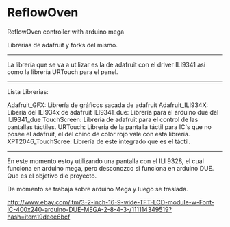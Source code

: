 # ReflowOven
ReflowOven controller with arduino mega


Librerias de adafruit y forks del mismo.

--------------------------------------------

La librería que se va a utilizar es la de adafruit con el driver ILI9341 así como la librería URTouch para el panel.


------

Lista Librerias:

Adafruit_GFX: Librería de gráficos sacada de adafruit
Adafruit_ILI934X: Libería del ILI934x de adafruit
ILI9341_due: Librería para el arduino due del ILI9341_due
TouchScreen: Librería de adafruit para el control de las pantallas táctiles.
URTouch: Librería de la pantalla táctil para IC's que no posee el adafruit, el del chino de color rojo vale con esta librería.
XPT2046_TouchScree: Librería de este integrado que es el táctil.

---

En este momento estoy utilizando una pantalla con el ILI 9328, el cual funciona en arduino mega, pero desconozco si funciona en arduino DUE. Que es el objetivo dle proyecto.

De momento se trabaja sobre arduino Mega y luego se traslada.

http://www.ebay.com/itm/3-2-inch-16-9-wide-TFT-LCD-module-w-Font-IC-400x240-arduino-DUE-MEGA-2-8-4-3-/111114349519?hash=item19deee6bcf
